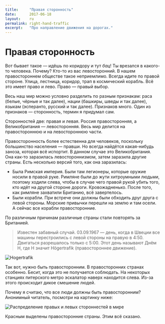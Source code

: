 ```yaml
--- 
title:     "Правая сторонность" 
date:      2017-06-18 
layout:    ru
permalink: right-hand-traffic 
excerpt:   "Про направление движения на дорогах."
--- 
```

# Правая сторонность 

Вот бывает такое — идёшь по коридору и тут _бац_! Ты врезался в какого-то 
человека. Почему? Кто-то из вас левосторонний. В нашем правостороннем обществе 
такое неприемлимо. Всегда идите по правой стороне. Улица, лестница, коридор, 
трап в космический корабль.  Всё это имеет право и лево. Право — правый выбор.

Весь наш мир можно условно разделить по разным признакам: раса (белые, чёрные и
так далее), нации (башкиры, шведы и так далее), языкам (эсперанто, русский и
так далее). Признаков много. Один из признаков — сторонность, термин я придумал
сам.

Сторонностей две: правая и левая. Россия правосторонняя, а Великобритания —
левосторонняя. Весь мир делится на правостороннюю и на левостороннюю части.

Правосторонность более естественна для человеков, поскольку большинство
населения — правши. Но всегда найдётся какая-нибудь заноза, которая всё
испортит. В данном случае это Великобритания. Она как-то заразилась
левостороннизмом, затем заразила другие страны. Есть несколько версий того, как
она заразилась:

- Была Римская империя. Были там легионеры, которые оружие носили в правой
  руке. Римляне были до жути хитроумными людьми, поэтому ходили слева, чтобы в
  случае чего правой рукой убить того, кто идёт на другой стороне дороги.
  Кровожадненько. После того, как римляне захватили Британию, всё завертелось.
- Были корабли. При встрече они должны были обходить друг друга с левой
  стороны. Морские привычки перешли на землю и там осели. А сейчас все корабли
  правосторонние.

По различным причинам различные страны стали повторять за Британией. 

> Известен забавный случай. 03.09.1967 — день, когда в Швеции все машины
> перестроились с левой стороны на правую в 4:50. Двигаться разрешалось только
> с 5:00. Этот день называют Днём H, где H значит Högertrafik (правостороннее
> движение).

![Hogertrafik](https://upload.wikimedia.org/wikipedia/commons/thumb/1/1f/Kungsgatan_1967.jpg/1024px-Kungsgatan_1967.jpg)

Так вот, нужно быть правосторонним. В правосторонних странах особенно. Бесит,
когда это не получается соблюдать. На некоторых станциях питерского метро
эскалатор наверх находится слева. Из-за этого происходит дикое смешение людей.

Почему я считаю, что все люди должны быть правосторонним? Анонимный читатель,
посмотри на картинку ниже:

![Распределение правых и левых стороннестей в
мире](https://upload.wikimedia.org/wikipedia/commons/3/32/Countries_driving_on_the_left_or_right.svg)

Красным выделены правосторонние страны. Этим всё сказано.

